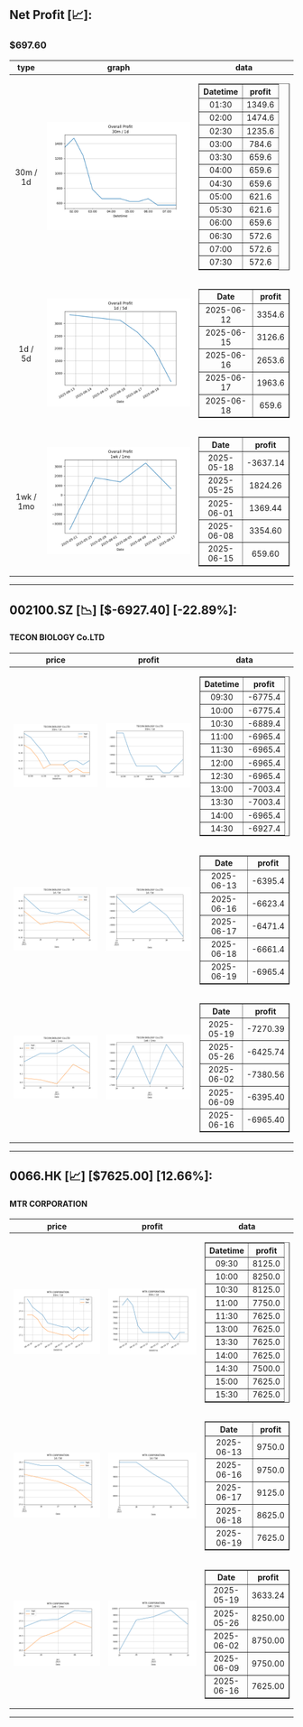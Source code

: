## Net Profit [📈]:
### $697.60
|type|graph|data|
|:---:|:---:|:---:|
|30m / 1d|![net_profit](image/overall_30m-1d.png)|<table border="1" class="dataframe"> <thead> <tr style="text-align: center;"> <th>Datetime</th> <th>profit</th> </tr> </thead> <tbody> <tr> <td>01:30</td> <td>1349.6</td> </tr> <tr> <td>02:00</td> <td>1474.6</td> </tr> <tr> <td>02:30</td> <td>1235.6</td> </tr> <tr> <td>03:00</td> <td>784.6</td> </tr> <tr> <td>03:30</td> <td>659.6</td> </tr> <tr> <td>04:00</td> <td>659.6</td> </tr> <tr> <td>04:30</td> <td>659.6</td> </tr> <tr> <td>05:00</td> <td>621.6</td> </tr> <tr> <td>05:30</td> <td>621.6</td> </tr> <tr> <td>06:00</td> <td>659.6</td> </tr> <tr> <td>06:30</td> <td>572.6</td> </tr> <tr> <td>07:00</td> <td>572.6</td> </tr> <tr> <td>07:30</td> <td>572.6</td> </tr> </tbody></table>|
|1d / 5d|![net_profit](image/overall_1d-5d.png)|<table border="1" class="dataframe"> <thead> <tr style="text-align: center;"> <th>Date</th> <th>profit</th> </tr> </thead> <tbody> <tr> <td>2025-06-12</td> <td>3354.6</td> </tr> <tr> <td>2025-06-15</td> <td>3126.6</td> </tr> <tr> <td>2025-06-16</td> <td>2653.6</td> </tr> <tr> <td>2025-06-17</td> <td>1963.6</td> </tr> <tr> <td>2025-06-18</td> <td>659.6</td> </tr> </tbody></table>|
|1wk / 1mo|![net_profit](image/overall_1wk-1mo.png)|<table border="1" class="dataframe"> <thead> <tr style="text-align: center;"> <th>Date</th> <th>profit</th> </tr> </thead> <tbody> <tr> <td>2025-05-18</td> <td>-3637.14</td> </tr> <tr> <td>2025-05-25</td> <td>1824.26</td> </tr> <tr> <td>2025-06-01</td> <td>1369.44</td> </tr> <tr> <td>2025-06-08</td> <td>3354.60</td> </tr> <tr> <td>2025-06-15</td> <td>659.60</td> </tr> </tbody></table>|
---
## 002100.SZ [📉] [$-6927.40] [-22.89%]:
#### TECON BIOLOGY Co.LTD
|price|profit|data|
|:---:|:---:|:---:|
|![price](image/002100.SZ_30m-1d_price.png)|![profit](image/002100.SZ_30m-1d_profit.png)|<table border="1" class="dataframe"> <thead> <tr style="text-align: center;"> <th>Datetime</th> <th>profit</th> </tr> </thead> <tbody> <tr> <td>09:30</td> <td>-6775.4</td> </tr> <tr> <td>10:00</td> <td>-6775.4</td> </tr> <tr> <td>10:30</td> <td>-6889.4</td> </tr> <tr> <td>11:00</td> <td>-6965.4</td> </tr> <tr> <td>11:30</td> <td>-6965.4</td> </tr> <tr> <td>12:00</td> <td>-6965.4</td> </tr> <tr> <td>12:30</td> <td>-6965.4</td> </tr> <tr> <td>13:00</td> <td>-7003.4</td> </tr> <tr> <td>13:30</td> <td>-7003.4</td> </tr> <tr> <td>14:00</td> <td>-6965.4</td> </tr> <tr> <td>14:30</td> <td>-6927.4</td> </tr> </tbody></table>|
|![price](image/002100.SZ_1d-5d_price.png)|![profit](image/002100.SZ_1d-5d_profit.png)|<table border="1" class="dataframe"> <thead> <tr style="text-align: center;"> <th>Date</th> <th>profit</th> </tr> </thead> <tbody> <tr> <td>2025-06-13</td> <td>-6395.4</td> </tr> <tr> <td>2025-06-16</td> <td>-6623.4</td> </tr> <tr> <td>2025-06-17</td> <td>-6471.4</td> </tr> <tr> <td>2025-06-18</td> <td>-6661.4</td> </tr> <tr> <td>2025-06-19</td> <td>-6965.4</td> </tr> </tbody></table>|
|![price](image/002100.SZ_1wk-1mo_price.png)|![profit](image/002100.SZ_1wk-1mo_profit.png)|<table border="1" class="dataframe"> <thead> <tr style="text-align: center;"> <th>Date</th> <th>profit</th> </tr> </thead> <tbody> <tr> <td>2025-05-19</td> <td>-7270.39</td> </tr> <tr> <td>2025-05-26</td> <td>-6425.74</td> </tr> <tr> <td>2025-06-02</td> <td>-7380.56</td> </tr> <tr> <td>2025-06-09</td> <td>-6395.40</td> </tr> <tr> <td>2025-06-16</td> <td>-6965.40</td> </tr> </tbody></table>|
---
## 0066.HK [📈] [$7625.00] [12.66%]:
#### MTR CORPORATION
|price|profit|data|
|:---:|:---:|:---:|
|![price](image/0066.HK_30m-1d_price.png)|![profit](image/0066.HK_30m-1d_profit.png)|<table border="1" class="dataframe"> <thead> <tr style="text-align: center;"> <th>Datetime</th> <th>profit</th> </tr> </thead> <tbody> <tr> <td>09:30</td> <td>8125.0</td> </tr> <tr> <td>10:00</td> <td>8250.0</td> </tr> <tr> <td>10:30</td> <td>8125.0</td> </tr> <tr> <td>11:00</td> <td>7750.0</td> </tr> <tr> <td>11:30</td> <td>7625.0</td> </tr> <tr> <td>13:00</td> <td>7625.0</td> </tr> <tr> <td>13:30</td> <td>7625.0</td> </tr> <tr> <td>14:00</td> <td>7625.0</td> </tr> <tr> <td>14:30</td> <td>7500.0</td> </tr> <tr> <td>15:00</td> <td>7625.0</td> </tr> <tr> <td>15:30</td> <td>7625.0</td> </tr> </tbody></table>|
|![price](image/0066.HK_1d-5d_price.png)|![profit](image/0066.HK_1d-5d_profit.png)|<table border="1" class="dataframe"> <thead> <tr style="text-align: center;"> <th>Date</th> <th>profit</th> </tr> </thead> <tbody> <tr> <td>2025-06-13</td> <td>9750.0</td> </tr> <tr> <td>2025-06-16</td> <td>9750.0</td> </tr> <tr> <td>2025-06-17</td> <td>9125.0</td> </tr> <tr> <td>2025-06-18</td> <td>8625.0</td> </tr> <tr> <td>2025-06-19</td> <td>7625.0</td> </tr> </tbody></table>|
|![price](image/0066.HK_1wk-1mo_price.png)|![profit](image/0066.HK_1wk-1mo_profit.png)|<table border="1" class="dataframe"> <thead> <tr style="text-align: center;"> <th>Date</th> <th>profit</th> </tr> </thead> <tbody> <tr> <td>2025-05-19</td> <td>3633.24</td> </tr> <tr> <td>2025-05-26</td> <td>8250.00</td> </tr> <tr> <td>2025-06-02</td> <td>8750.00</td> </tr> <tr> <td>2025-06-09</td> <td>9750.00</td> </tr> <tr> <td>2025-06-16</td> <td>7625.00</td> </tr> </tbody></table>|
---
